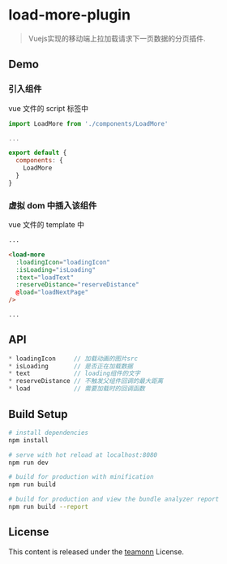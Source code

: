 # load-more-plugin

> Vuejs实现的移动端上拉加载请求下一页数据的分页插件.

## Demo

### 引入组件
vue 文件的 script 标签中
``` js
import LoadMore from './components/LoadMore'

...

export default {
  components: {
    LoadMore
  }
}
```

### 虚拟 dom 中插入该组件

vue 文件的 template 中
``` html
...

<load-more
  :loadingIcon="loadingIcon"
  :isLoading="isLoading"
  :text="loadText"
  :reserveDistance="reserveDistance"
  @load="loadNextPage"
/>

...
```
## API

``` js
* loadingIcon     // 加载动画的图片src
* isLoading       // 是否正在加载数据
* text            // loading组件的文字
* reserveDistance // 不触发父组件回调的最大距离
* load            // 需要加载时的回调函数
```
## Build Setup

``` bash
# install dependencies
npm install

# serve with hot reload at localhost:8080
npm run dev

# build for production with minification
npm run build

# build for production and view the bundle analyzer report
npm run build --report
```

## License

This content is released under the [teamonn](https://github.com/teamonn) License.


